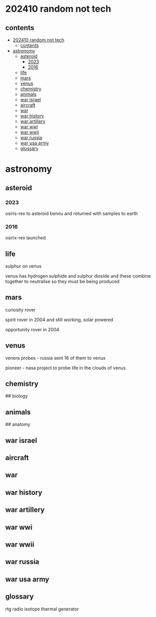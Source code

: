 # 202410 random not tech

## contents

- [202410 random not tech](#202410-random-not-tech)
  - [contents](#contents)
- [astronomy](#astronomy)
  - [asteroid](#asteroid)
    - [2023](#2023)
    - [2016](#2016)
  - [life](#life)
  - [mars](#mars)
  - [venus](#venus)
  - [chemistry](#chemistry)
  - [animals](#animals)
  - [war israel](#war-israel)
  - [aircraft](#aircraft)
  - [war](#war)
  - [war history](#war-history)
  - [war artillery](#war-artillery)
  - [war wwi](#war-wwi)
  - [war wwii](#war-wwii)
  - [war russia](#war-russia)
  - [war usa army](#war-usa-army)
  - [glossary](#glossary)


# astronomy

## asteroid

### 2023

osiris-rex to asteroid bennu and returned with samples to earth

### 2016

osirix-rex launched

## life

sulphur on venus

venus has hydrogen sulphide and sulphur dioxide and these combine together to neutralise so they must be being produced

## mars

curiosity rover

spirit rover in 2004 and still working, solar powered

opportunity rover in 2004

## venus

venera probes - russia sent 16 of them to venus

pioneer - nasa project to probe life in the clouds of venus


## chemistry

## biology

## animals

## anatomy

## war israel

## aircraft

## war

## war history

## war artillery

## war wwi

## war wwii

## war russia

## war usa army



## glossary

rtg radio isotope thermal generator